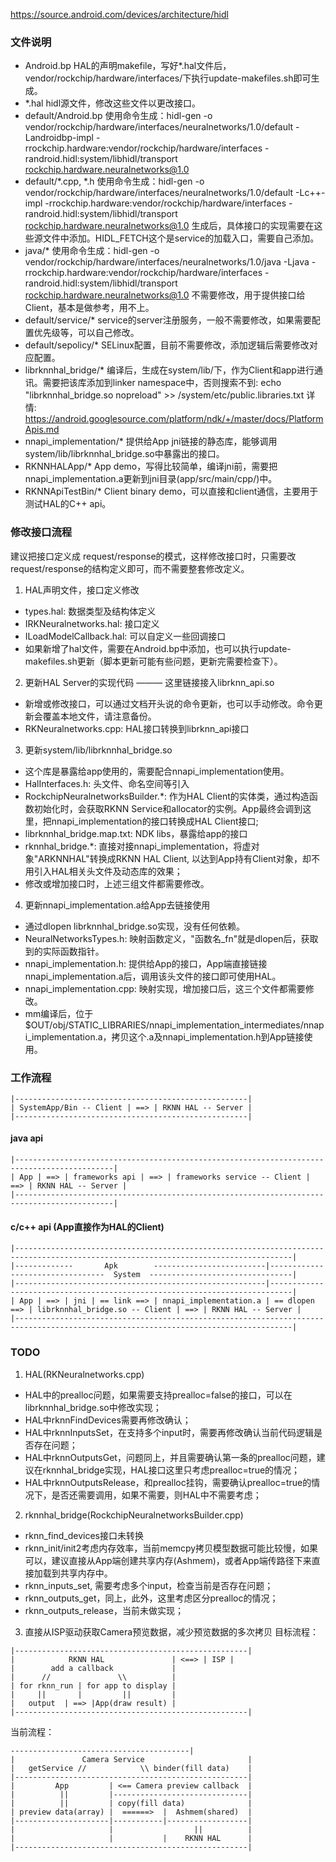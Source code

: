 https://source.android.com/devices/architecture/hidl

### 文件说明

- Android.bp
  HAL的声明makefile，写好*.hal文件后，vendor/rockchip/hardware/interfaces/下执行update-makefiles.sh即可生成。
- *.hal
  hidl源文件，修改这些文件以更改接口。
- default/Android.bp 
  使用命令生成：hidl-gen -o vendor/rockchip/hardware/interfaces/neuralnetworks/1.0/default -Landroidbp-impl -rrockchip.hardware:vendor/rockchip/hardware/interfaces -randroid.hidl:system/libhidl/transport rockchip.hardware.neuralnetworks@1.0
- default/*.cpp, *.h
  使用命令生成：hidl-gen -o vendor/rockchip/hardware/interfaces/neuralnetworks/1.0/default -Lc++-impl -rrockchip.hardware:vendor/rockchip/hardware/interfaces -randroid.hidl:system/libhidl/transport rockchip.hardware.neuralnetworks@1.0
  生成后，具体接口的实现需要在这些源文件中添加。HIDL_FETCH这个是service的加载入口，需要自己添加。
- java/*
  使用命令生成：hidl-gen -o vendor/rockchip/hardware/interfaces/neuralnetworks/1.0/java -Ljava -rrockchip.hardware:vendor/rockchip/hardware/interfaces -randroid.hidl:system/libhidl/transport rockchip.hardware.neuralnetworks@1.0
  不需要修改，用于提供接口给Client，基本是做参考，用不上。
- default/service/*
  service的server注册服务，一般不需要修改，如果需要配置优先级等，可以自己修改。
- default/sepolicy/*
  SELinux配置，目前不需要修改，添加逻辑后需要修改对应配置。
- librknnhal_bridge/*
  编译后，生成在system/lib/下，作为Client和app进行通讯。需要把该库添加到linker namespace中，否则搜索不到: echo "librknnhal_bridge.so nopreload" >> /system/etc/public.libraries.txt
  详情: https://android.googlesource.com/platform/ndk/+/master/docs/PlatformApis.md
- nnapi_implementation/*
  提供给App jni链接的静态库，能够调用system/lib/librknnhal_bridge.so中暴露出的接口。
- RKNNHALApp/*
  App demo，写得比较简单，编译jni前，需要把nnapi_implementation.a更新到jni目录(app/src/main/cpp/)中。
- RKNNApiTestBin/*
  Client binary demo，可以直接和client通信，主要用于测试HAL的C++ api。

### 修改接口流程
建议把接口定义成 request/response的模式，这样修改接口时，只需要改request/response的结构定义即可，而不需要整套修改定义。
1. HAL声明文件，接口定义修改
- types.hal: 数据类型及结构体定义
- IRKNeuralnetworks.hal: 接口定义
- ILoadModelCallback.hal: 可以自定义一些回调接口
- 如果新增了hal文件，需要在Android.bp中添加，也可以执行update-makefiles.sh更新（脚本更新可能有些问题，更新完需要检查下）。

2. 更新HAL Server的实现代码 ——— 这里链接接入librknn_api.so
- 新增或修改接口，可以通过文档开头说的命令更新，也可以手动修改。命令更新会覆盖本地文件，请注意备份。
- RKNeuralnetworks.cpp: HAL接口转换到librknn_api接口

3. 更新system/lib/librknnhal_bridge.so
- 这个库是暴露给app使用的，需要配合nnapi_implementation使用。
- HalInterfaces.h: 头文件、命名空间等引入
- RockchipNeuralnetworksBuilder.*: 作为HAL Client的实体类，通过构造函数初始化时，会获取RKNN Service和allocator的实例。App最终会调到这里，把nnapi_implementation的接口转换成HAL Client接口;
- librknnhal_bridge.map.txt: NDK libs，暴露给app的接口
- rknnhal_bridge.*: 直接对接nnapi_implementation，将虚对象"ARKNNHAL"转换成RKNN HAL Client, 以达到App持有Client对象，却不用引入HAL相关头文件及动态库的效果；
- 修改或增加接口时，上述三组文件都需要修改。

4. 更新nnapi_implementation.a给App去链接使用
- 通过dlopen librknnhal_bridge.so实现，没有任何依赖。
- NeuralNetworksTypes.h: 映射函数定义，"函数名_fn"就是dlopen后，获取到的实际函数指针。
- nnapi_implementation.h: 提供给App的接口，App端直接链接nnapi_implementation.a后，调用该头文件的接口即可使用HAL。
- nnapi_implementation.cpp: 映射实现，增加接口后，这三个文件都需要修改。
- mm编译后，位于$OUT/obj/STATIC_LIBRARIES/nnapi_implementation_intermediates/nnapi_implementation.a，拷贝这个.a及nnapi_implementation.h到App链接使用。


### 工作流程
```
|----------------------------------------------------|
| SystemApp/Bin -- Client | ==> | RKNN HAL -- Server |
|----------------------------------------------------|
```
#### java api
```
|--------------------------------------------------------------------------------------------|
| App | ==> | frameworks api | ==> | frameworks service -- Client | ==> | RKNN HAL -- Server |
|--------------------------------------------------------------------------------------------|
```
#### c/c++ api (App直接作为HAL的Client)
```
|------------------------------------------------------------------------------------------------------------------------------------|
|-------------       Apk        -------------------------|---------------------------------  System  --------------------------------|
|--------------------------------------------------------|---------------------------------------------------------------------------|
| App | ==> | jni | == link ==> | nnapi_implementation.a | == dlopen ==> | librknnhal_bridge.so -- Client | ==> | RKNN HAL -- Server |
|------------------------------------------------------------------------------------------------------------------------------------|
```
### TODO
1. HAL(RKNeuralnetworks.cpp)
- HAL中的prealloc问题，如果需要支持prealloc=false的接口，可以在librknnhal_bridge.so中修改实现；
- HAL中rknnFindDevices需要再修改确认；
- HAL中rknnInputsSet，在支持多个input时，需要再修改确认当前代码逻辑是否存在问题；
- HAL中rknnOutputsGet，问题同上，并且需要确认第一条的prealloc问题，建议在rknnhal_bridge实现，HAL接口这里只考虑prealloc=true的情况；
- HAL中rknnOutputsRelease，和prealloc挂钩，需要确认prealloc=true的情况下，是否还需要调用，如果不需要，则HAL中不需要考虑；
2. rknnhal_bridge(RockchipNeuralnetworksBuilder.cpp)
- rknn_find_devices接口未转换
- rknn_init/init2考虑内存效率，当前memcpy拷贝模型数据可能比较慢，如果可以，建议直接从App端创建共享内存(Ashmem)，或者App端传路径下来直接加载到共享内存中。
- rknn_inputs_set, 需要考虑多个input，检查当前是否存在问题；
- rknn_outputs_get，同上，此外，这里考虑区分prealloc的情况；
- rknn_outputs_release，当前未做实现；

3. 直接从ISP驱动获取Camera预览数据，减少预览数据的多次拷贝
目标流程：
```
|----------------------------------------------------|
|            RKNN HAL               | <==> | ISP |
|        add a callback             |
|      //               \\          |
| for rknn_run | for app to display |
|     ||       |         ||         |
|   output  | ==> |App(draw result) |
|----------------------------------------------------|
```

当前流程：
```
----------------------------------------|
|               Camera Service                       |
|   getService //            \\ binder(fill data)    |
|----------------------------------------------------|
|         App         | <== Camera preview callback  |
|          ||         |------------------------------|
|          ||         | copy(fill data)              |
| preview data(array) |  ======>  |  Ashmem(shared)  |
|---------------------|-----------|------------------|
|                     |                  ||          |
|                     |           |    RKNN HAL      |
|----------------------------------------------------|
```
